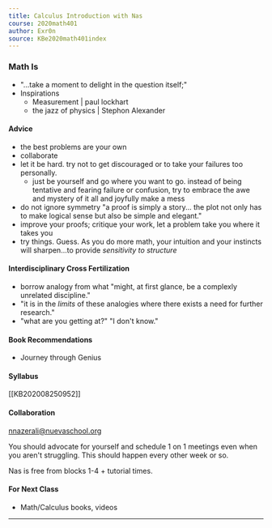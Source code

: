 ```yaml
---
title: Calculus Introduction with Nas
course: 2020math401
author: Exr0n
source: KBe2020math401index
---
```


### Math Is
- "...take a moment to delight in the question itself;"
- Inspirations 
	- Measurement | paul lockhart
	- the jazz of physics | Stephon Alexander

#### Advice
- the best problems are your own
- collaborate
- let it be hard. try not to get discouraged or to take your failures too personally.
	- just be yourself and go where you want to go. instead of being tentative and fearing failure or confusion, try to embrace the awe and mystery of it all and joyfully make a mess
- do not ignore symmetry
"a proof is simply a story... the plot not only has to make logical sense but also be simple and elegant."
- improve your proofs; critique your work, let a problem take you where it takes you
- try things. Guess. As you do more math, your intuition and your instincts will sharpen...to provide _sensitivity to structure_

#### Interdisciplinary Cross Fertilization
- borrow analogy from what "might, at first glance, be a complexly unrelated discipline."
- "it is in the _limits_ of these analogies where there exists a need for further research."
- "what are you getting at?" "I don't know."

#### Book Recommendations
- Journey through Genius

#### Syllabus
[[KB202008250952]]

#### Collaboration
nnazerali@nuevaschool.org

You should advocate for yourself and schedule 1 on 1 meetings even when you aren't struggling. This should happen every other week or so.

Nas is free from blocks 1-4 + tutorial times.

#### For Next Class
- Math/Calculus books, videos

---